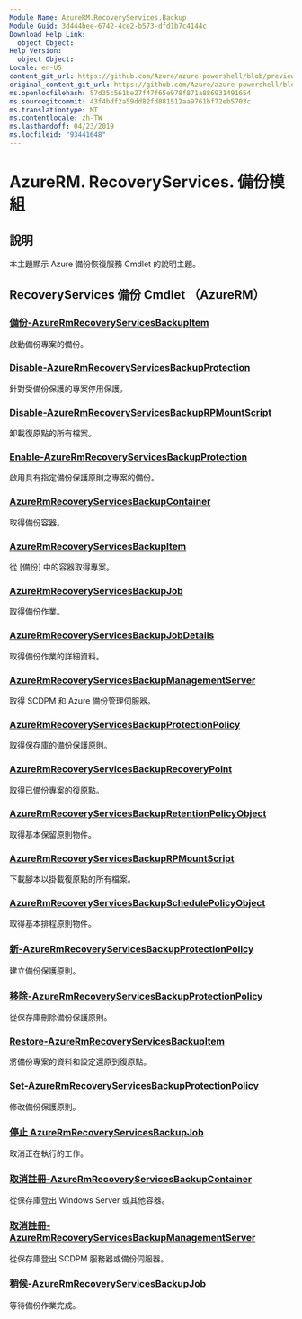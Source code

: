 ```yaml
---
Module Name: AzureRM.RecoveryServices.Backup
Module Guid: 3d444bee-6742-4ce2-b573-dfd1b7c4144c
Download Help Link:
  object Object: 
Help Version:
  object Object: 
Locale: en-US
content_git_url: https://github.com/Azure/azure-powershell/blob/preview/src/ResourceManager/RecoveryServices.Backup/Commands.RecoveryServices.Backup/help/AzureRM.RecoveryServices.Backup.md
original_content_git_url: https://github.com/Azure/azure-powershell/blob/preview/src/ResourceManager/RecoveryServices.Backup/Commands.RecoveryServices.Backup/help/AzureRM.RecoveryServices.Backup.md
ms.openlocfilehash: 57d35c561be27f47f65e978f871a886931491654
ms.sourcegitcommit: 43f4bdf2a59dd82fd881512aa9761bf72eb5703c
ms.translationtype: MT
ms.contentlocale: zh-TW
ms.lasthandoff: 04/23/2019
ms.locfileid: "93441648"
---
```

# AzureRM. RecoveryServices. 備份模組
## 說明
本主題顯示 Azure 備份恢復服務 Cmdlet 的說明主題。

## RecoveryServices 備份 Cmdlet （AzureRM）
### [備份-AzureRmRecoveryServicesBackupItem](Backup-AzureRmRecoveryServicesBackupItem.md)
啟動備份專案的備份。

### [Disable-AzureRmRecoveryServicesBackupProtection](Disable-AzureRmRecoveryServicesBackupProtection.md)
針對受備份保護的專案停用保護。

### [Disable-AzureRmRecoveryServicesBackupRPMountScript](Disable-AzureRmRecoveryServicesBackupRPMountScript.md)
卸載復原點的所有檔案。

### [Enable-AzureRmRecoveryServicesBackupProtection](Enable-AzureRmRecoveryServicesBackupProtection.md)
啟用具有指定備份保護原則之專案的備份。

### [AzureRmRecoveryServicesBackupContainer](Get-AzureRmRecoveryServicesBackupContainer.md)
取得備份容器。

### [AzureRmRecoveryServicesBackupItem](Get-AzureRmRecoveryServicesBackupItem.md)
從 [備份] 中的容器取得專案。

### [AzureRmRecoveryServicesBackupJob](Get-AzureRmRecoveryServicesBackupJob.md)
取得備份作業。

### [AzureRmRecoveryServicesBackupJobDetails](Get-AzureRmRecoveryServicesBackupJobDetails.md)
取得備份作業的詳細資料。

### [AzureRmRecoveryServicesBackupManagementServer](Get-AzureRmRecoveryServicesBackupManagementServer.md)
取得 SCDPM 和 Azure 備份管理伺服器。

### [AzureRmRecoveryServicesBackupProtectionPolicy](Get-AzureRmRecoveryServicesBackupProtectionPolicy.md)
取得保存庫的備份保護原則。

### [AzureRmRecoveryServicesBackupRecoveryPoint](Get-AzureRmRecoveryServicesBackupRecoveryPoint.md)
取得已備份專案的復原點。

### [AzureRmRecoveryServicesBackupRetentionPolicyObject](Get-AzureRmRecoveryServicesBackupRetentionPolicyObject.md)
取得基本保留原則物件。

### [AzureRmRecoveryServicesBackupRPMountScript](Get-AzureRmRecoveryServicesBackupRPMountScript.md)
下載腳本以掛載復原點的所有檔案。

### [AzureRmRecoveryServicesBackupSchedulePolicyObject](Get-AzureRmRecoveryServicesBackupSchedulePolicyObject.md)
取得基本排程原則物件。

### [新-AzureRmRecoveryServicesBackupProtectionPolicy](New-AzureRmRecoveryServicesBackupProtectionPolicy.md)
建立備份保護原則。

### [移除-AzureRmRecoveryServicesBackupProtectionPolicy](Remove-AzureRmRecoveryServicesBackupProtectionPolicy.md)
從保存庫刪除備份保護原則。

### [Restore-AzureRmRecoveryServicesBackupItem](Restore-AzureRmRecoveryServicesBackupItem.md)
將備份專案的資料和設定還原到復原點。

### [Set-AzureRmRecoveryServicesBackupProtectionPolicy](Set-AzureRmRecoveryServicesBackupProtectionPolicy.md)
修改備份保護原則。

### [停止 AzureRmRecoveryServicesBackupJob](Stop-AzureRmRecoveryServicesBackupJob.md)
取消正在執行的工作。

### [取消註冊-AzureRmRecoveryServicesBackupContainer](Unregister-AzureRmRecoveryServicesBackupContainer.md)
從保存庫登出 Windows Server 或其他容器。

### [取消註冊-AzureRmRecoveryServicesBackupManagementServer](Unregister-AzureRmRecoveryServicesBackupManagementServer.md)
從保存庫登出 SCDPM 服務器或備份伺服器。

### [稍候-AzureRmRecoveryServicesBackupJob](Wait-AzureRmRecoveryServicesBackupJob.md)
等待備份作業完成。

